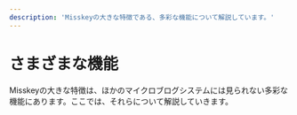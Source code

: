 ```yaml
---
description: 'Misskeyの大きな特徴である、多彩な機能について解説しています。'
---
```


# さまざまな機能

Misskeyの大きな特徴は、ほかのマイクロブログシステムには見られない多彩な機能にあります。ここでは、それらについて解説していきます。

<MkIndex :sort="(a, b) => b.name - a.name"></MkIndex>
